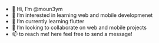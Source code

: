 - 👋 Hi, I’m @moun3ym
- 👀 I’m interested in learning web and mobile developmenet
- 🌱 I’m currently learning flutter
- 💞️ I’m looking to collaborate on  web and mobile projects
- 📫 to reach me! here feel free to send a message!

<!---
moun3ym/moun3ym is a ✨ special ✨ repository because its `README.md` (this file) appears on your GitHub profile.
You can click the Preview link to take a look at your changes.
--->
